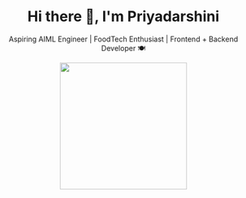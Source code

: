 <h1 align="center">Hi there 👋, I'm Priyadarshini</h1>
<p align="center">Aspiring AIML Engineer | FoodTech Enthusiast | Frontend + Backend Developer 🍽️</p>

<p align="center">
  <img src="https://github.com/Priyadarshinip13/Priyadarshinip13/blob/main/doll.gif" width="250" />
</p>
